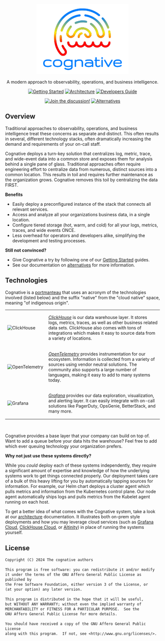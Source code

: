 <div align="center">
<br/>

<img width="300" alt="cognative" title="cognative" src="assets/images/originals/logo.png"/>

A modern approach to observability, operations, and business intelligence.

[![Getting Started][]](.archive/QUICKSTART.md)
[![Architecture][]](.archive/ARCHITECTURE.md)
[![Developers Guide][]](.archive/DEVELOPING.md)

[![Join the discussion!][]](https://github.com/mjpitz/cognative/discussions)
[![Alternatives][]](.archive/ALTERNATIVES.md)

[Getting Started]: https://img.shields.io/badge/getting_started-027FFF?style=for-the-badge
[Architecture]: https://img.shields.io/badge/architecture-yellow?style=for-the-badge
[Developers Guide]: https://img.shields.io/badge/developers_guide-FF0000?style=for-the-badge
[Join the discussion!]: https://img.shields.io/badge/join_the_discussion!-gray?style=for-the-badge
[Alternatives]: https://img.shields.io/badge/alternatives-gray?style=for-the-badge

</div>

## Overview

Traditional approaches to observability, operations, and business intelligence treat these concerns as separate and
distinct. This often results in several, different technology stacks, often dramatically increasing the demand and
requirements of your on-call staff.

Cognative deploys a turn-key solution that centralizes log, metric, trace, and wide-event data into a common store and
exposes them for analysis behind a single pane of glass. Traditional approaches often require engineering effort to
centralize data from numerous, distinct sources into a common location. This results in toil and requires further
maintenance as the organization grows. Cognative removes this toil by centralizing the data FIRST.

**Benefits**

- Easily deploy a preconfigured instance of the stack that connects all relevant services.
- Access and analyze all your organizations business data, in a single location.
- Configure tiered storage (hot, warm, and cold) for all your logs, metrics, traces, and wide events ONCE.
- Less overhead for operators and developers alike, simplifying the development and testing processes.

**Still not convinced?**

- Give Cognative a try by following one of our [Getting Started](.archive/QUICKSTART.md) guides.
- See our documentation on [alternatives](.archive/ALTERNATIVES.md) for more information.

## Technologies

Cognative is a [portmanteau][] that uses an acronym of the technologies involved (listed below) and the suffix "native"
from the "cloud native" space, meaning "of indigenous origin".

[portmanteau]: https://www.merriam-webster.com/dictionary/portmanteau

<table>
<tr>
<td width="120"><img width="96" height="64" alt="ClickHouse" title="ClickHouse" src="https://www.percona.com/blog/wp-content/uploads/2017/10/ClickHouse-MySQL.png" /></td>
<td>

[_ClickHouse_][clickhouse] is our data warehouse layer. It stores logs, metrics, traces, as well as other business
related data sets. ClickHouse also comes with tons of integrations which makes it easy to source data from a variety
of locations.

[clickhouse]: https://clickhouse.com/

</td>
</tr>
<tr>
<td><img width="96" height="64" alt="OpenTelemetry" title="OpenTelemetry" src="https://cdn.jsdelivr.net/gh/devicons/devicon@latest/icons/opentelemetry/opentelemetry-original.svg" /></td>
<td>

[_OpenTelemetry_][open telemetry] provides instrumentation for our ecosystem. Information is collected from a variety
of sources using vendor neutral solutions. The community also supports a large number of languages, making it easy to
add to many systems today.

[open telemetry]: https://opentelemetry.io/

</td>
</tr>
<tr>
<td><img width="96" height="64" alt="Grafana" title="Grafana" src="https://cdn.jsdelivr.net/gh/devicons/devicon@latest/icons/grafana/grafana-original.svg" /></td>
<td>

[_Grafana_][grafana] provides our data exploration, visualization, and alerting layer. It can easily integrate with
on-call solutions like PagerDuty, OpsGenie, BetterStack, and many more.

[grafana]: https://grafana.com/oss/grafana/

</td>
</tr>
</table>
<br/>

Cognative provides a base layer that your company can build on top of. Want to add a queue before your data hits the
warehouse? Feel free to add which ever queuing technology your organization prefers.

**Why not just use these systems directly?**

While you _could_ deploy each of these systems independently, they require a significant amount of expertise and
knowledge of how the underlying systems work to get things connected properly. Our deployment takes care of a bulk of
this heavy lifting for you by automatically tapping sources for information. For example, our Helm chart deploys a
cluster agent which pulls metrics and information from the Kubernetes control plane. Our node agent automatically ships
logs and pulls metrics from the Kubelet agent running on each host.

To get a better idea of what comes with the Cognative system, take a look at our [architecture][] documentation. It
illustrates both on-prem style deployments and how you may leverage cloud services (such as [Grafana Cloud][],
[ClickHouse Cloud][], or [Altinity][]) in place of running the systems yourself.

[architecture]: .archive/ARCHITECTURE.md
[Grafana Cloud]: https://grafana.com/products/cloud/
[ClickHouse Cloud]: https://clickhouse.com/cloud
[Altinity]: https://altinity.com/managed-clickhouse/

## License

```text
Copyright (C) 2024 The cognative authors

This program is free software: you can redistribute it and/or modify
it under the terms of the GNU Affero General Public License as published by
the Free Software Foundation, either version 3 of the License, or
(at your option) any later version.

This program is distributed in the hope that it will be useful,
but WITHOUT ANY WARRANTY; without even the implied warranty of
MERCHANTABILITY or FITNESS FOR A PARTICULAR PURPOSE.  See the
GNU Affero General Public License for more details.

You should have received a copy of the GNU Affero General Public License
along with this program.  If not, see <http://www.gnu.org/licenses/>.
```
